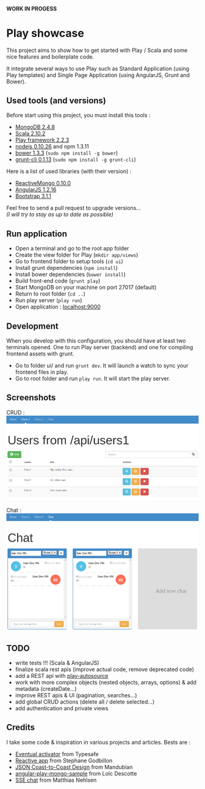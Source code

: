 #### WORK IN PROGESS

# Play showcase

This project aims to show how to get started with Play / Scala and some nice features and boilerplate code.

It integrate several ways to use Play such as Standard Application (using Play templates) and Single Page Application (using AngularJS, Grunt and Bower).

## Used tools (and versions)

Before start using this project, you must install this tools :

- [MongoDB 2.4.8](https://www.mongodb.org/)
- [Scala 2.10.2](http://www.scala-lang.org/)
- [Play framework 2.2.3](http://www.playframework.com/)
- [nodejs 0.10.26](http://nodejs.org/) and npm 1.3.11
- [bower 1.3.3](http://bower.io/) (`sudo npm install -g bower`)
- [grunt-cli 0.1.13](http://gruntjs.com/) (`sudo npm install -g grunt-cli`)

Here is a list of used libraries (with their version) :

- [ReactiveMongo 0.10.0](http://reactivemongo.org/)
- [AngularJS 1.2.16](http://angularjs.org/)
- [Bootstrap 3.1.1](http://getbootstrap.com/)

Feel free to send a pull request to upgrade versions...  
_(I will try to stay as up to date as possible)_

## Run application

- Open a terminal and go to the root app folder
- Create the view folder for Play (`mkdir app/views`)
- Go to frontend folder to setup tools (`cd ui`)
- Install grunt dependencies (`npm install`)
- Install bower dependencies (`bower install`)
- Build front-end code (`grunt play`)
- Start MongoDB on your machine on port 27017 (default)
- Return to root folder (`cd ..`)
- Run play server (`play run`)
- Open application : [localhost:9000](http://localhost:9000/)

## Development

When you develop with this configuration, you should have at least two terminals opened. One to run Play  server (backend) and one for compiling frontend assets with grunt.

- Go to folder ui/ and run `grunt dev`. It will launch a watch to sync your frontend files in play.
- Go to root folder and run `play run`. It will start the play server.

## Screenshots

CRUD :
![Home](./pics/crud.png)

Chat :
![List](./pics/chat.png)

## TODO

- write tests !!! (Scala & AngularJS)
- finalize scala rest apis (improve actual code, remove deprecated code)
- add a REST api with [play-autosource](https://github.com/mandubian/play-autosource)
- work with more complex objects (nested objects, arrays, options) & add metadata (createDate...)
- improve REST apis & UI (pagination, searches...)
- add global CRUD actions (delete all / delete selected...)
- add authentication and private views

## Credits

I take some code & inspiration in various projects and articles. Bests are :

- [Eventual activator](https://github.com/angyjoe/eventual) from Typesafe
- [Reactive app](https://github.com/sgodbillon/reactivemongo-demo-app) from Stephane Godbillon
- [JSON Coast-to-Coast Design](http://mandubian.com/2013/01/13/JSON-Coast-to-Coast/) from Mandubian
- [angular-play-mongo-sample](https://github.com/loicdescotte/angular-play-mongo-sample) from Loïc Descotte
- [SSE chat](https://github.com/matthiasn/sse-chat/) from Matthias Nehlsen
